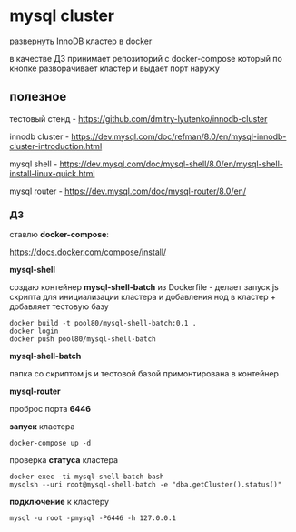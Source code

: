 # mysql cluster

развернуть InnoDB кластер в docker 

в качестве ДЗ принимает репозиторий с docker-compose
который по кнопке разворачивает кластер и выдает порт наружу



## полезное

тестовый стенд - https://github.com/dmitry-lyutenko/innodb-cluster

innodb cluster - https://dev.mysql.com/doc/refman/8.0/en/mysql-innodb-cluster-introduction.html

mysql shell - https://dev.mysql.com/doc/mysql-shell/8.0/en/mysql-shell-install-linux-quick.html

mysql router - https://dev.mysql.com/doc/mysql-router/8.0/en/

### ДЗ

ставлю **docker-compose**: 

https://docs.docker.com/compose/install/



**mysql-shell** 

создаю контейнер **mysql-shell-batch** из Dockerfile - делает запуск js скрипта  для инициализации кластера и добавления нод в кластер + добавляет тестовую базу 

```
docker build -t pool80/mysql-shell-batch:0.1 .
docker login
docker push pool80/mysql-shell-batch
```



**mysql-shell-batch** 

папка со скриптом js и тестовой базой примонтирована в контейнер



**mysql-router** 

проброс порта  **6446**



**запуск** кластера

```
docker-compose up -d
```



проверка **статуса** кластера

```
docker exec -ti mysql-shell-batch bash
mysqlsh --uri root@mysql-shell-batch -e "dba.getCluster().status()"
```



**подключение** к кластеру

```
mysql -u root -pmysql -P6446 -h 127.0.0.1
```

